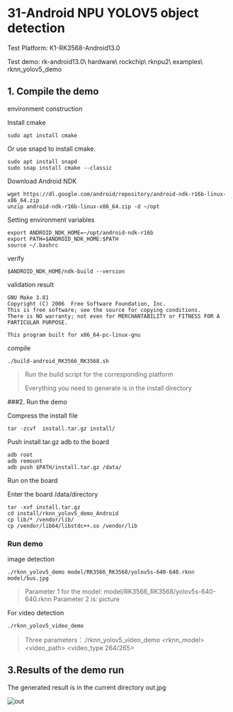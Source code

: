 # 31-Android NPU YOLOV5 object detection

Test Platform: K1-RK3568-Android13.0

Test demo: rk-android13.0\ hardware\ rockchip\ rknpu2\ examples\ rknn_yolov5_demo

## 1. Compile the demo

environment construction

Install cmake

```
sudo apt install cmake
```
Or use snapd to install cmake.
```
sudo apt install snapd
sudo snap install cmake --classic
```

Download Android NDK

```
wget https://dl.google.com/android/repository/android-ndk-r16b-linux-x86_64.zip
unzip android-ndk-r16b-linux-x86_64.zip -d ~/opt
```
Setting environment variables
```
export ANDROID_NDK_HOME=~/opt/android-ndk-r16b
export PATH=$ANDROID_NDK_HOME:$PATH
source ~/.bashrc
```
verify
```
$ANDROID_NDK_HOME/ndk-build --version
```
validation result
```
GNU Make 3.81
Copyright (C) 2006  Free Software Foundation, Inc.
This is free software; see the source for copying conditions.
There is NO warranty; not even for MERCHANTABILITY or FITNESS FOR A
PARTICULAR PURPOSE.

This program built for x86_64-pc-linux-gnu
```

compile

```
./build-android_RK3566_RK3568.sh 
```

> Run the build script for the corresponding platform
>
> Everything you need to generate is in the install directory

###2. Run the demo

Compress the install file

```
tar -zcvf  install.tar.gz install/
```

Push install.tar.gz adb to the board

```
adb root
adb remount
adb push $PATH/install.tar.gz /data/
```

Run on the board

Enter the board /data/directory

```
tar -xvf install.tar.gz
cd install/rknn_yolov5_demo_Android
cp lib/* /vendor/lib/
cp /vendor/lib64/libstdc++.so /vendor/lib
```

### Run demo
image detection

```
./rknn_yolov5_demo model/RK3566_RK3568/yolov5s-640-640.rknn model/bus.jpg 
```
> Parameter 1 for the model: model/RK3566_RK3568/yolov5s-640-640.rknn
> Parameter 2 is: picture

For video detection
```
./rknn_yolov5_video_demo 
```
>Three parameters：./rknn_yolov5_video_demo <rknn_model> <video_path> <video_type 264/265>


## 3.Results of the demo run

The generated result is in the current directory out.jpg

![out](http://tanzhtanzh.oss-cn-shenzhen.aliyuncs.com/img/out.jpg)

